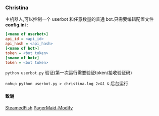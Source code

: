 ### Christina 


主机器人,可以控制一个 userbot 和任意数量的普通 bot.只需要编辑配置文件 __config.ini__ :

```ini
[<name of userbot>]
api_id = <api_id>
api_hash = <api_hash>
[<name of bot>]
token = <bot token>
[<name of bot>]
token = <bot token>
```

```python userbot.py``` 验证(第一次运行需要验证token/接收验证码)

```nohup python userbot.py > christina.log 2>&1 &``` 后台运行

#### 致谢

[SteamedFish](https://github.com/SteamedFish/emacs-china-bot)
[PagerMaid-Modify](https://github.com/Xtao-Labs/PagerMaid-Modify)
